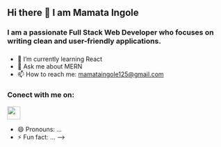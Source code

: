 ## Hi there 👋 I am Mamata Ingole

### I am a passionate Full Stack Web Developer who focuses on writing clean and user-friendly applications.
###



- 🌱 I’m currently learning React
- 💬 Ask me about MERN
- 📫 How to reach me: mamataingole125@gmail.com

### Conect with me on:<a href="https://www.linkedin.com/in/mamata-ingole-53b5281b2/">
<img width="30px" src="https://encrypted-tbn0.gstatic.com/images?q=tbn:ANd9GcQZuHsjCaS2nx6MVYgzI37nHHeb5dqFuXZe9kvC1ukuKmdodn1_98-i&usqp=CAE&s"></img>
</a>
 
- 😄 Pronouns: ...
- ⚡ Fun fact: ...
-->
